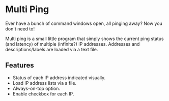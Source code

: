 # Multi Ping
Ever have a bunch of command windows open, all pinging away? Now you don't need to! 

Multi ping is a small little program that simply shows the current ping status (and latency) of multiple (infinite?) IP addresses. Addresses and descriptions/labels are loaded via a text file. 

## Features
* Status of each IP address indicated visually. 
* Load IP address lists via a file. 
* Always-on-top option. 
* Enable checkbox for each IP. 
